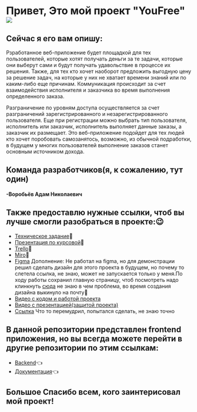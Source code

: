 # Привет, Это мой проект "YouFree"  ![](https://github.com/blackcater/blackcater/raw/main/images/Hi.gif) 
## Сейчас я его вам опишу:
Рзработанное веб-приложение будет площадкой для тех пользователей, которые хотят получать деньги за те задачи, которые они выберут сами и будут получать удавольствие в процессе их решения. Также, для тех кто хочет наоборот предложить выгодную цену за решение задач, на которые у них не хватает времени знаний или по каким-либо еще причинам. Коммуникация происходит за счет взаимодействия исполнителя и заказчика во время выполнения определенного заказа. 

Разграничение по уровням доступа осуществляется за счет разграничений зарегистрированного и незарегистрированного пользователя. Еще при регистрации можно выбрать тип пользователя, исполнитель или заказчик, исполнитель выполняет данные заказы, а заказчик их размещает. Это веб-приложение подойдет для тех людей кто хочет поробовать самозанятось, возможно, из обычной подработки, в будущем у многих пользователей выполнение заказов станет основным источником дохода.
## Команда разработчиков(я, к сожалению, тут один)
#### -Воробьёв Адам Николаевич
## Также предоставлю нужные ссылки, чтоб вы лучше смогли разобраться в проекте::wink:
- [Техническое задание](https://github.com/TheTargetAdam/docs-/blob/main/TekhZ.pdf):pushpin:
- [Презентация по курсовой](https://github.com/TheTargetAdam/docs-/blob/main/Kursovaya_prez.pptx):pushpin:
- [Trello](https://trello.com/b/6tiVTElm/сайт-youfree):pushpin:
- [Miro](https://miro.com/welcomeonboard/SDNMOXZoRnh1S296N3ZHVU53bHh1WnNjcGx4bjVXa3FCY3lkN1N3TWZJcnhnQzJMY0swVnRkSEMxOXdSbURVb3wzNDU4NzY0NTM4OTI2Mjk2ODkwfDI=?share_link_id=395207601280):pushpin:
- [Figma](https://www.figma.com/file/new/Untitled?t=sONgqNzdeuh8NXKc-0) 
Дополнение: Не работал на figma, но для демонстрации решил сделать дизайн для этого проекта в будущем, но почему то слетела ссылка, не знаю, может не запускается только у меня.По ходу работы сохранил главную страницу, чтоб посмотреть надо клинкнуть [сюда](https://github.com/TheTargetAdam/docs-/blob/main/UFree.jpg) не знаю в чем проблема, во время создания дизайна выкинуло на почту:pushpin:
- [Видео с кодом и работой проекта](https://github.com/TheTargetAdam/docs-/blob/main/Bandicam.mp4)
- [Видео с презентацией(защитой проекта)](https://github.com/TheTargetAdam/docs-/blob/main/BandicamPrez.mp4)
- [Ссылка](http://45.147.160.96:9065/)
Что то перемудрил, попытался сделать, не знаю точно 

## В данной репозитории представлен frontend приложения, но вы всегда можете перейти в другие репозитории по этим ссылкам:
- [Backend](https://github.com/TheTargetAdam/back):point_left:
- [Документация](https://github.com/TheTargetAdam/docs-):point_left:

## Большое Спасибо всем, кого заинтерисовал мой проект!
